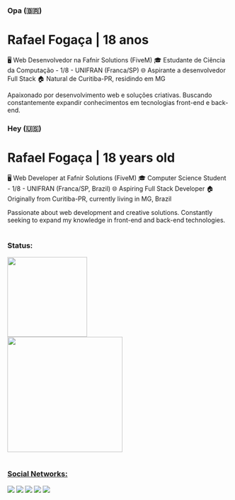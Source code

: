### Opa (🇧🇷) 

# Rafael Fogaça | 18 anos

🖥️ Web Desenvolvedor na Fafnir Solutions (FiveM)
🎓 Estudante de Ciência da Computação - 1/8 - UNIFRAN (Franca/SP)
🌐 Aspirante a desenvolvedor Full Stack
🏠 Natural de Curitiba-PR, residindo em MG

Apaixonado por desenvolvimento web e soluções criativas. Buscando constantemente expandir conhecimentos em tecnologias front-end e back-end.

### Hey (🇺🇸)

# Rafael Fogaça | 18 years old

🖥️ Web Developer at Fafnir Solutions (FiveM)
🎓 Computer Science Student - 1/8 - UNIFRAN (Franca/SP, Brazil)
🌐 Aspiring Full Stack Developer
🏠 Originally from Curitiba-PR, currently living in MG, Brazil

Passionate about web development and creative solutions. Constantly seeking to expand my knowledge in front-end and back-end technologies.

#
### Status:

 <div>
  <a href="https://github.com/rafitz">
  <img height="180em" src="https://github-readme-stats.vercel.app/api?username=rafitz&show_icons=true&theme=dark&include_all_commits=true&count_private=true"/> <br>
  <img height="260em" src="https://github-readme-stats.vercel.app/api/top-langs/?username=rafitz&&langs_count=7&theme=dark"/>
</div>

#
### Social Networks:

<div> 
  <a href="https://www.youtube.com/channel/UCuJIkFSCjubtU_5X_oPaKbw" target="_blank"><img src="https://img.shields.io/badge/YouTube-FF0000?style=for-the-badge&logo=youtube&logoColor=white" target="_blank"></a>
  <a href="https://instagram.com/rzfogaca" target="_blank"><img src="https://img.shields.io/badge/-Instagram-%23E4405F?style=for-the-badge&logo=instagram&logoColor=white" target="_blank"></a>
 	<a href="https://www.twitch.tv/rafitzz_" target="_blank"><img src="https://img.shields.io/badge/Twitch-9146FF?style=for-the-badge&logo=twitch&logoColor=white" target="_blank"></a>
 <a href="https://discord.gg/dRg5grEZFc" target="_blank"><img src="https://img.shields.io/badge/Discord-7289DA?style=for-the-badge&logo=discord&logoColor=white" target="_blank"></a> 
  <a href = "mailto:rafaelfocaca@gmail.com"><img src="https://img.shields.io/badge/-Gmail-%23333?style=for-the-badge&logo=gmail&logoColor=white" target="_blank"></a>
</div>
